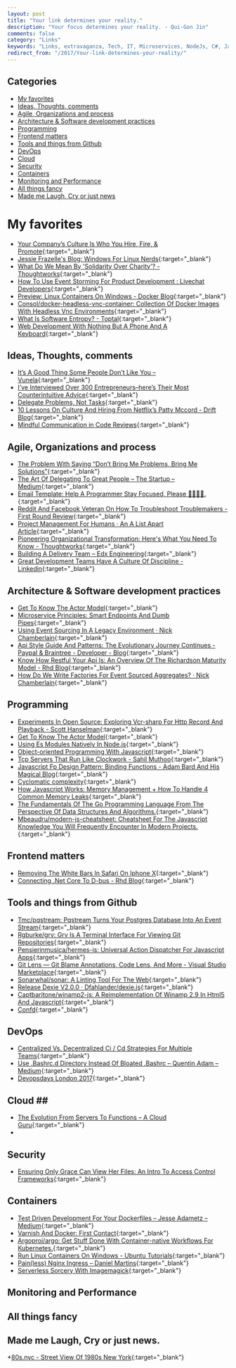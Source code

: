 ```yaml
---
layout: post
title: "Your link determines your reality."
description: "Your focus determines your reality. - Qui-Gon Jin"
comments: false
category: "Links"
keywords: "Links, extravaganza, Tech, IT, Microservices, NodeJs, C#, Javascript, Solution architecture"
redirect_from: "/2017/Your-link-determines-your-reality/"
---
```


## Categories ##
* [My favorites](#favorites)
* [Ideas, Thoughts, comments](#ideas)
* [Agile, Organizations and process](#agile)
* [Architecture & Software development practices](#development)
* [Programming](#net)
* [Frontend matters](#web)
* [Tools and things from Github](#tools)
* [DevOps](#devops)
* [Cloud](#cloud)
* [Security](#security)
* [Containers](#containers)
* [Monitoring and Performance](#monitoring)
* [All things fancy](#buzz)
* [Made me Laugh, Cry or just news](#news)

# My favorites<a name="favorites"></a> #
* [Your Company’s Culture Is Who You Hire, Fire, & Promote](https://medium.com/goactualize/your-companys-culture-is-who-you-hire-fire-and-promote-c69f84902983?__s=wakwmyepmhismx8ehtnp){:target="_blank"}
* [Jessie Frazelle's Blog: Windows For Linux Nerds](https://blog.jessfraz.com/post/windows-for-linux-nerds/){:target="_blank"}
* [What Do We Mean By 'Solidarity Over Charity'? - Thoughtworks](https://www.thoughtworks.com/insights/blog/what-do-we-mean-solidarity-over-charity){:target="_blank"}
* [How To Use Event Storming For Product Development : Livechat Developers](https://developers.livechatinc.com/blog/event-storming-for-product-development/){:target="_blank"}
* [Preview: Linux Containers On Windows - Docker Blog](https://blog.docker.com/2017/09/preview-linux-containers-on-windows/){:target="_blank"}
* [Consol/docker-headless-vnc-container: Collection Of Docker Images With Headless Vnc Environments](https://github.com/ConSol/docker-headless-vnc-container){:target="_blank"}
* [What Is Software Entropy? - Toptal](https://www.toptal.com/software/software-entropy-explained){:target="_blank"}
* [Web Development With Nothing But A Phone And A Keyboard](https://jack.ofspades.com/web-development-with-nothing-but-a-phone-and-a-keyboard/){:target="_blank"}


## Ideas, Thoughts, comments <a name="ideas"></a> ##
* [It’s A Good Thing Some People Don’t Like You – Vunela](https://magazine.vunela.com/its-a-good-thing-some-people-don-t-like-you-189b86f1bf7f?__s=wakwmyepmhismx8ehtnp){:target="_blank"}
* [I’ve Interviewed Over 300 Entrepreneurs–here’s Their Most Counterintuitive Advice](https://www.fastcompany.com/40457790/ive-interviewed-over-300-entrepreneurs-heres-their-most-counterintuitive-advice?__s=wakwmyepmhismx8ehtnp){:target="_blank"}
* [Delegate Problems, Not Tasks](https://medium.com/swlh/the-art-of-delegating-great-people-55cf1b4b752f?__s=wakwmyepmhismx8ehtnp){:target="_blank"}
* [10 Lessons On Culture And Hiring From Netflix’s Patty Mccord - Drift Blog](https://blog.drift.com/lessons-from-patty-mccord/){:target="_blank"}
* [Mindful Communication in Code Reviews](http://amyciavolino.com/assets/MindfulCommunicationInCodeReviews.pdf){:target="_blank"}


## Agile, Organizations and process<a name="agile"></a> ##
* [The Problem With Saying “Don’t Bring Me Problems, Bring Me Solutions”](https://hbr.org/2017/09/the-problem-with-saying-dont-bring-me-problems-bring-me-solutions?__s=wakwmyepmhismx8ehtnp){:target="_blank"}
* [The Art Of Delegating To Great People – The Startup – Medium](https://medium.com/swlh/the-art-of-delegating-great-people-55cf1b4b752f?__s=wakwmyepmhismx8ehtnp){:target="_blank"}
* [Email Template: Help A Programmer Stay Focused, Please 👩‍💻👨‍💻.](https://medium.com/@orenellenbogen/email-template-help-a-programmer-stay-focused-please-b9fcde4bfb8){:target="_blank"}
* [Reddit And Facebook Veteran On How To Troubleshoot Troublemakers - First Round Review](http://firstround.com/review/reddit-and-facebook-veteran-on-how-to-troubleshoot-troublemakers/){:target="_blank"}
* [Project Management For Humans · An A List Apart Article](https://alistapart.com/article/project-management-for-humans){:target="_blank"}
* [Pioneering Organizational Transformation: Here's What You Need To Know - Thoughtworks](https://www.thoughtworks.com/insights/blog/10-tips-transformation-guide-pioneers){:target="_blank"}
* [Building A Delivery Team – Edx Engineering](https://engineering.edx.org/building-a-delivery-team-8201d06f1021){:target="_blank"}
* [Great Development Teams Have A Culture Of Discipline - Linkedin](https://www.linkedin.com/pulse/20141022145416-6200243-great-development-teams-have-a-culture-of-discpline/){:target="_blank"}
 
## Architecture & Software development practices <a name="development"></a> ##
* [Get To Know The Actor Model](https://monades.roperzh.com/get-to-know-the-actor-model/){:target="_blank"}
* [Microservice Principles: Smart Endpoints And Dumb Pipes](https://medium.com/@nathankpeck/microservice-principles-smart-endpoints-and-dumb-pipes-5691d410700f){:target="_blank"}
* [Using Event Sourcing In A Legacy Environment · Nick Chamberlain](https://buildplease.com/pages/poisonpill/){:target="_blank"}
* [Api Style Guide And Patterns: The Evolutionary Journey Continues - Paypal & Braintree - Developer - Blog](https://devblog.paypal.com/announcing-the-latest-api-style-guide/){:target="_blank"}
* [Know How Restful Your Api Is: An Overview Of The Richardson Maturity Model - Rhd Blog](https://developers.redhat.com/blog/2017/09/13/know-how-restful-your-api-is-an-overview-of-the-richardson-maturity-model/){:target="_blank"}
* [How Do We Write Factories For Event Sourced Aggregates? · Nick Chamberlain](https://buildplease.com/pages/constructing-aggregates/){:target="_blank"}

## Programming <a name="net"></a> ##
* [Experiments In Open Source: Exploring Vcr-sharp For Http Record And Playback - Scott Hanselman](https://www.hanselman.com/blog/ExperimentsInOpenSourceExploringVcrsharpForHttpRecordAndPlayback.aspx){:target="_blank"}
* [Get To Know The Actor Model](https://monades.roperzh.com/get-to-know-the-actor-model/){:target="_blank"}
* [Using Es Modules Natively In Node.js](http://2ality.com/2017/09/native-esm-node.html){:target="_blank"}
* [Object-oriented Programming With Javascript](https://code.tutsplus.com/articles/Object-Oriented-Programming-JavaScript--cms-29256){:target="_blank"}
* [Tcp Servers That Run Like Clockwork - Sahil Muthoo](https://sahilm.com/tcp-servers-that-run-like-clockwork/){:target="_blank"}
* [Javascript Fp Design Pattern: Binding Functions - Adam Bard And His Magical Blog](https://adambard.com/blog/javascript-design-pattern-binding-functions/){:target="_blank"}
* [Cyclomatic complexity](https://blog.ndepend.com/understanding-cyclomatic-complexity/){:target="_blank"}
* [How Javascript Works: Memory Management + How To Handle 4 Common Memory Leaks](https://blog.sessionstack.com/how-javascript-works-memory-management-how-to-handle-4-common-memory-leaks-3f28b94cfbec){:target="_blank"}
* [The Fundamentals Of The Go Programming Language From The Perspective Of Data Structures And Algorithms.](http://www.golangprograms.com/data-structure-and-algorithms.html){:target="_blank"}
* [Mbeaudru/modern-js-cheatsheet: Cheatsheet For The Javascript Knowledge You Will Frequently Encounter In Modern Projects.](https://github.com/mbeaudru/modern-js-cheatsheet){:target="_blank"}


## Frontend matters <a name="web"></a> ##
* [Removing The White Bars In Safari On Iphone X](http://stephenradford.me/removing-the-white-bars-in-safari-on-iphone-x/){:target="_blank"}
* [Connecting .Net Core To D-bus - Rhd Blog](https://developers.redhat.com/blog/2017/09/18/connecting-net-core-d-bus/){:target="_blank"}

## Tools and things from Github <a name="tools"></a> ##
* [Tmc/pqstream: Pqstream Turns Your Postgres Database Into An Event Stream](https://github.com/tmc/pqstream){:target="_blank"}
* [Rgburke/grv: Grv Is A Terminal Interface For Viewing Git Repositories](https://github.com/rgburke/grv){:target="_blank"}
* [Pensierinmusica/hermes-js: Universal Action Dispatcher For Javascript Apps](https://github.com/pensierinmusica/hermes-js){:target="_blank"}
* [Git Lens — Git Blame Annotations, Code Lens, And More - Visual Studio Marketplace](https://marketplace.visualstudio.com/items?itemName=eamodio.gitlens){:target="_blank"}
* [Sonarwhal/sonar: A Linting Tool For The Web](https://github.com/sonarwhal/sonar){:target="_blank"}
* [Release Dexie V2.0.0 · Dfahlander/dexie.js](https://github.com/dfahlander/Dexie.js/releases/tag/v2.0.0){:target="_blank"}
* [Captbaritone/winamp2-js: A Reimplementation Of Winamp 2.9 In Html5 And Javascript](https://github.com/captbaritone/winamp2-js){:target="_blank"}
* [Confd](http://www.confd.io/){:target="_blank"}

## DevOps<a name="devops"></a> ##
* [Centralized Vs. Decentralized Ci / Cd Strategies For Multiple Teams](https://medium.com/@oprearocks/centralized-vs-decentralized-ci-cd-strategies-for-multiple-teams-dd1ba792c1ac){:target="_blank"}
* [Use .Bashrc.d Directory Instead Of Bloated .Bashrc – Quentin Adam – Medium](https://medium.com/@waxzce/use-bashrc-d-directory-instead-of-bloated-bashrc-50204d5389ff){:target="_blank"}
* [Devopsdays London 2017](https://gist.github.com/philandstuff/ed45d2a0184597ab18ebc9d9bd988047){:target="_blank"}

## Cloud <a name="cloud"></a>##
* [The Evolution From Servers To Functions – A Cloud Guru](https://read.acloud.guru/the-evolution-from-servers-to-functions-21833b576744){:target="_blank"}
* 

## Security<a name="security"></a> ##
* [Ensuring Only Grace Can View Her Files: An Intro To Access Control Frameworks](https://medium.com/@jkebertz/ensuring-only-grace-can-view-her-files-an-intro-to-access-control-frameworks-e3640ba05a31){:target="_blank"}


## Containers <a name="containers"></a> ##
* [Test Driven Development For Your Dockerfiles – Jesse Adametz – Medium](https://medium.com/@jesseadametz/test-driven-development-for-your-dockerfiles-350d4d415df7){:target="_blank"}
* [Varnish And Docker: First Contact](https://info.varnish-software.com/blog/varnish-docker){:target="_blank"}
* [Argoproj/argo: Get Stuff Done With Container-native Workflows For Kubernetes.](https://github.com/argoproj/argo){:target="_blank"}
* [Run Linux Containers On Windows - Ubuntu Tutorials](https://tutorials.ubuntu.com/tutorial/tutorial-windows-ubuntu-hyperv-containers#0){:target="_blank"}
* [Pain(less) Nginx Ingress – Daniel Martins](http://danielfm.me/posts/painless-nginx-ingress.html){:target="_blank"}
* [Serverless Sorcery With Imagemagick](https://blog.alexellis.io/serverless-imagemagick/){:target="_blank"}


## Monitoring and Performance <a name="monitoring"></a> ##

## All things fancy <a name="buzz"></a> ##

## Made me Laugh, Cry or just news. <a name="news"></a> ##
*[80s.nyc - Street View Of 1980s New York](http://80s.nyc/){:target="_blank"}

